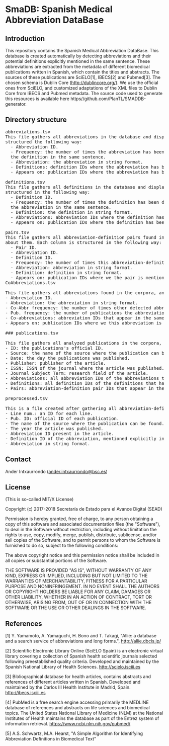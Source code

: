 # SmaDB: Spanish Medical Abbreviation DataBase

## Introduction

This repository contains the Spanish Medical Abbreviation DataBase. 
This database is created automatically by detecting abbreviations and their potential definitions explicitly mentioned in the same sentence. These abbreviations are extracted from the metadata of different biomedical publications written in Spanish, which contain the titles and abstracts. 
The sources of these publications are SciELO[1], IBECS[2] and Pubmed[3]. 
The chosen schema is Dublin Core (http://dublincore.org/). We use the official ones from SciELO, and customized adaptations of the XML files to Dublin Core from IBECS and Pubmed metadata. 
The source code used to generate this resources is available here https//github.com/PlanTL/SMADDB-generator.

## Directory structure

<pre>
abbreviations.tsv
This file gathers all abbreviations in the database and displays information about them. Each column is 
structured the following way:
  - Abbreviation ID.
  - Frequency: the number of times the abbreviation has been detected in the corpora, together with 
  the definition in the same sentence.
  - Abbreviation: the abbreviation in string format.
  - Definitions: definition IDs where the abbreviation has been associated to.
  - Appears on: publication IDs where the abbreviation has been mentioned.

definitions.tsv
This file gathers all definitions in the database and displays information about them. Each column is 
structured in the following way:
  - Definition ID.
  - Frequency: the number of times the definition has been detected in the corpora, together with 
  the abbreviation in the same sentence.
  - Definition: the definition in string format.
  - Abbreviations: abbreviation IDs where the definition has been associated to.
  - Appears on: publication IDs where the definition has been mentioned.

pairs.tsv
This file gathers all abbreviation-definition pairs found in the corpora and displays information 
about them. Each column is structured in the following way:
  - Pair ID.
  - Abbreviation ID.
  - Definition ID.
  - Frequency: the number of times this abbreviation-definition pair has been detected in the corpora.
  - Abbreviation: abbreviation in string format.
  - Definition: definition in string format.
  - Appears on: publication IDs where we the pair is mentioned.
CoAbbreviations.tsv

This file gathers all abbreviations found in the corpora, and gathers those abbreviations with whom they share publications. Each column is structured in the following way:
- Abbreviation ID.
- Abbreviation: the abbreviation in string format.
- Co-Abbr frequency: the number of times other detected abbreviations appear in the same publication with the current abbreviation.
- Pub. frequency: the number of publications the abbreviation appears in the analyzed corpora, together with the definition explicitly mentioned in the same sentence.
- Co-abbreviations: abbreviation IDs that appear in the same publication.
- Appears on: publication IDs where we this abbreviation is mentioned.

### publications.tsv

This file gathers all analyzed publications in the corpora, and gathers those abbreviation-definition pairs that have been detected in each publications. Each :
- ID: the publications's official ID.
- Source: the name of the source where the publication can be found.
- Date: the day the publications was published.
- Publisher: publisher of the article.
- ISSN: ISSN of the journal where the article was published.
- Journal Subject Term: research field of the article.
- Abbreviations: all abbreviation IDs of the abbreviations that have been detected in the publications.
- Definitions: all definition IDs of the definitions that have been detected in the publications.
- Pairs: abbreviation-definition pair IDs that appear in the article.

preprocessed.tsv

This is a file created after gathering all abbreviation-definition pairs detected in all the publication of the corpora. We use this file as a base to organize all the information specified in the previous files. In each line we can find:
- Line num.: an ID for each line.
- Pub. ID: official ID of each publication.
- The name of the source where the publication can be found.
- The year the article was published.
- Abbreviation ID present in the article.
- Definition ID of the abbreviation, mentioned explicitly in the document in the same sentence.
- Abbreviation in string format.
</pre>

## Contact

Ander Intxaurrondo (ander.intxaurrondo@bsc.es)


## License

(This is so-called MIT/X License)

Copyright (c) 2017-2018 Secretaría de Estado para el Avance Digital (SEAD)

Permission is hereby granted, free of charge, to any person obtaining a copy of this software and associated documentation files (the "Software"), to deal in the Software without restriction, including without limitation the rights to use, copy, modify, merge, publish, distribute, sublicense, and/or sell copies of the Software, and to permit persons to whom the Software is furnished to do so, subject to the following conditions:

The above copyright notice and this permission notice shall be included in all copies or substantial portions of the Software.

THE SOFTWARE IS PROVIDED "AS IS", WITHOUT WARRANTY OF ANY KIND, EXPRESS OR IMPLIED, INCLUDING BUT NOT LIMITED TO THE WARRANTIES OF MERCHANTABILITY, FITNESS FOR A PARTICULAR PURPOSE AND NONINFRINGEMENT. IN NO EVENT SHALL THE AUTHORS OR COPYRIGHT HOLDERS BE LIABLE FOR ANY CLAIM, DAMAGES OR OTHER LIABILITY, WHETHER IN AN ACTION OF CONTRACT, TORT OR OTHERWISE, ARISING FROM, OUT OF OR IN CONNECTION WITH THE SOFTWARE OR THE USE OR OTHER DEALINGS IN THE SOFTWARE.

## References

[1] Y. Yamamoto, A. Yamaguchi, H. Bono and T. Takagi, "Allie: a database and a search service of abbreviations and long forms.", http://allie.dbcls.jp/

[2] Scientific Electronic Library Online (SciELO Spain) is an electronic virtual library covering a collection of Spanish health scientific journals selected following preestablished quality criteria. Developed and maintained by the Spanish National Library of Health Sciences.  http://scielo.isciii.es

[3] Bibliographical database for health articles, contains abstracts and references of different articles written in Spanish. Developed and maintained by the Carlos III Health Institute in Madrid, Spain. http://ibecs.isciii.es

[4] PubMed is a free search engine accessing primarily the MEDLINE database of references and abstracts on life sciences and biomedical topics. The United States National Library of Medicine (NLM) at the National Institutes of Health maintains the database as part of the Entrez system of information retrieval. https://www.ncbi.nlm.nih.gov/pubmed/

[5] A.S. Schwartz, M.A. Hearst, "A Simple Algorithm for Identifying Abbreviation Definitions in Biomedical Text"
